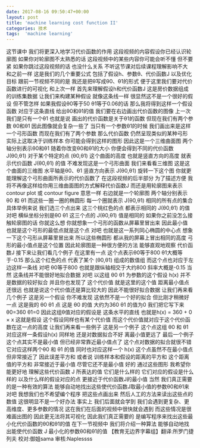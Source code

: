 ```yaml
---
date: 2017-08-16 09:50:47+00:00
layout: post
title: 'machine learning cost function II'
categories: 技术
tags:  'machine learning'
---
```



这节课中 我们将更深入地学习代价函数的作用 这段视频的内容假设你已经认识轮廓图 如果你对轮廓图不太熟悉的话 这段视频中的某些内容你可能会听不懂 但不要紧 如果你跳过这段视频的话 也没什么关系 不听这节课对后续课程理解影响不大 和之前一样 这是我们的几个重要公式 包括了假设h、参数θ、代价函数J 以及优化目标 跟前一节视频不同的是 我还是把θ写成θ0、θ1的形式 便于这里我们要对代价函数进行的可视化 和上次一样 首先来理解假设h和代价函数J 这是房价数据组成的训练集数据 让我们来构建某种假设 就像这条线一样 很显然这不是一个很好的假设 但不管怎样 如果我假设θ0等于50 θ1等于0.06的话 那么我将得到这样一个假设函数 对应于这条直线 给出θ0和θ1的值 我们要在右边画出代价函数的图像 上一次 我们是只有一个θ1 也就是说 画出的代价函数是关于θ1的函数 但现在我们有两个参数 θ0和θ1 因此图像就会复杂一些了 当只有一个参数θ1的时候 我们画出来是这样一个弓形函数 而现在我们有了两个参数 那么代价函数 仍然呈现类似的某种弓形 实际上这取决于训练样本 你可能会得到这样的图形 因此这是一个三维曲面图 两个轴分别表示θ0和θ1 随着你改变θ0和θ1的大小 你便会得到不同的代价函数 J(θ0,θ1) 对于某个特定的点 (θ0,θ1) 这个曲面的高度 也就是竖直方向的高度 就表示代价函数 J(θ0,θ1) 的值 不难发现这是一个弓形曲面 我们来看看三维图 这是这个曲面的三维图 水平轴是θ0、θ1 竖直方向表示 J(θ0,θ1) 旋转一下这个图 你就更能理解这个弓形曲面所表示的代价函数了 在这段视频的后半部分 为了描述方便 我将不再像这样给你用三维曲面图的方式解释代价函数J 而还是用轮廓图来表示 contour plot 或 contour figure 意思一样 右边就是一个轮廓图 两个轴分别表示 θ0 和 θ1 而这些一圈一圈的椭圆形 每一个圈就表示 J(θ0,θ1) 相同的所有点的集合 具体举例来说 我们选三个点出来 这三个桃红色的点 都表示相同的 J(θ0,θ1) 的值 对吧 横纵坐标分别是θ0 θ1 这三个点的 J(θ0,θ1) 值是相同的 如果你之前没怎么接触轮廓图的话 你就这么想 你就想象一个弓形的函数从屏幕里冒出来 因此最小值 也就是这个弓形的最低点就是这个点 对吧 也就是这一系列同心椭圆的中心点 想象一下这个弓形从屏幕里冒出来 所以这些椭圆形 都从我的屏幕上冒出相同的高度 弓形的最小值点是这个位置 因此轮廓图是一种很方便的方法 能够直观地观察 代价函数J 接下来让我们看几个例子 在这里有一点 这个点表示θ0等于800 θ1大概等于-0.15 那么这个红色的点 代表了某个 (θ0,θ1) 组成的数值组 而这个点也对应于左边这样一条线 对吧 θ0等于800 也就是跟纵轴相交于大约800 斜率大概是-0.15 当然 这条线并不能很好地拟合数据 对吧 以这组 θ0 θ1 为参数的这个假设 h(x) 并不是数据的较好拟合 并且你也发现了 这个代价值 就是这里的这个值 距离最小值点还很远 也就是说这个代价值还是算比较大的 因此不能很好拟合数据 让我们再来看几个例子 这是另一个假设 你不难发现 这依然不是一个好的拟合 但比刚才稍微好一点 这是我的 θ0  θ1 点 这是 θ0 的值 大约为360 θ1 的值为0 我们把它写下来 θ0=360  θ1=0 因此这组θ值对应的假设是 这条水平的直线 也就是h(x) = 360 + 0 × x 这就是假设 这个假设同样也有某个代价值 而这个代价值就对应于这个代价函数在这一点的高度 让我们再来看一些例子 这是另一个例子 这个点这组 θ0 和 θ1  对应这样一条假设h(x) 同样地 还是对数据拟合不好 离最小值更远了 最后一个例子 这个点其实不是最小值 但已经非常靠近最小值点了 这个点对数据的拟合就很不错 它对应这样两个θ0 和  θ1 的值 同时也对应这样一个 h(x) 这个点虽然不在最小值点 但非常接近了 因此误差平方和 或者说 训练样本和假设的距离的平方和 这个距离值的平方和 非常接近于最小值 尽管它还不是最小值 好的 通过这些图形 我希望你能更好地 理解这些代价函数 J 所表达的值 它们是什么样的 它们对应的假设是什么样的 以及什么样的假设对应的点 更接近于代价函数J的最小值 当然 我们真正需要的是一种有效的算法 能够自动地找出这些使代价函数J取最小值的参数θ0和θ1来 对吧 我想我们也不希望编个程序 把这些点画出来 然后人工的方法来读出这些点的数值 这很明显不是一个好办法 事实上 我们后面就会学到 我们会遇到更复杂、更高维度、更多参数的情况 这在我们在后面的视频中很快就会遇到 而这些情况是很难画出图的 因此更无法将其可视化 因此我们真正需要的 是编写程序来找出这些最小化代价函数的θ0和θ1的值 在下一节视频中 我们将介绍一种算法 能够自动地找出能使代价函数 J 最小化的参数θ0和θ1的值 【教育无边界字幕组】翻译:所罗门捷列夫 校对:御姐sama 审核:Naplessss